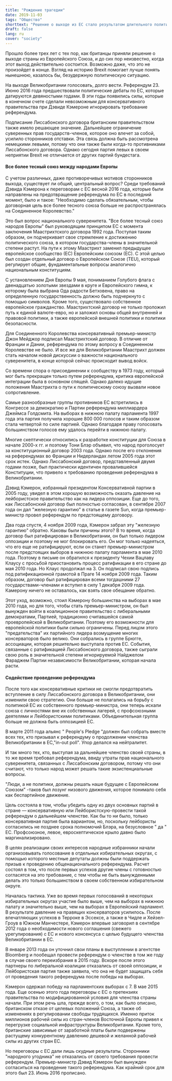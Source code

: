 ```yaml
---
title: "Рождение трагедии"
date: 2019-11-03
tags: "Общество"
shorttext: "Решение о выходе из ЕС стало результатом длительного политического процесса."
draft: false
lang: ru
cover: "society"
---
```


Прошло более трех лет с тех пор, как британцы приняли решение о выходе страны из Европейского Союза, и до сих пор неизвестно, когда этот выход действительно состоится. Возможно даже, что это не произойдет в конце. Взгляд на историю Brexit помогает лучше понять нынешнюю, казалось бы, безудержную политическую ситуацию.

На выходе Великобритании голосовать, долго вести. Референдум 23. Июню 2016 года предшествовали политические дебаты по ЕС, которые датируются девяностыми годами. В эти годы появились силы, которые в конечном счете сделали невозможным для консервативного правительства при Дэвиде Кэмероне игнорировать требование референдума.

Подписание Лиссабонского договора британским правительством также имело решающее значение. Дальнейшее ограничение суверенных прав государств-членов, которое оно влечет за собой, усилило сторонников отставки. Эта связь должна быть рассмотрена немецкими левыми, потому что они также были когда-то противниками Лиссабонского договора. Однако сегодня партия левых в своем неприятии Brexit не отличается от других партий бундестага.

#### Все более тесный союз между народами Европы

С учетом различных, даже противоречивых мотивов сторонников выхода, существует ли общий, центральный вопрос? Среди требований Дэвида Кэмерона к переговорам с ЕС весной 2016 года, которые были направлены на предотвращение референдума по ЕС в последний момент, было и такое:
"Необходимо сделать обязательным, чтобы договорная цель все более тесного союза больше не распространялась на Соединенное Королевство."

Это был вопрос национального суверенитета. "Все более тесный союз народов Европы" был руководящим принципом ЕС с момента заключения Маастрихтского договора 1992 года. Поступая таким образом, он подчеркивает свое стремление к достижению политического союза, в котором государства-члены в значительной степени растут. На пути к этому Маастрихт заменил предыдущее европейское сообщество (ЕС) Европейским союзом (ЕС). С этой целью был создан отдельный договор о Европейском Союзе (TEU), который регулирует общие, фундаментальные вопросы аналогично национальным конституциям.

С установлением Дня Европы 9 мая, пониманием Голубого флага с двенадцатью золотыми звездами в круге и Европейского гимна, к которому была выбрана Ода радости Бетховена, право на определенную государственность должно быть подчеркнуто с помощью символов.  Кроме того, существовало собственное европейское гражданство. Маастрихтский договор не только проложил путь к единой валюте-евро, но и заложил основы общей внутренней и правовой политики, а также европейской внешней политики и политики безопасности.

Для Соединенного Королевства консервативный премьер-министр Джон Мейджор подписал Маастрихтский договор. В отличие от Франции и Дании, референдума по этому вопросу в Соединенном Королевстве не было. И все же для Великобритании Маастрихт должен стать началом новой дискуссии о важности национального суверенитета, в конце которой сейчас происходит вывод войск.

Со времени спора о присоединении к сообществу в 1973 году, который мог быть прекращен только путем референдума, критика европейской интеграции была в основном спящей. Однако далеко идущие положения Маастрихта о пути к политическому союзу вызвали новое сопротивление.

Самые разнообразные группы противников ЕС встретились в Конгрессе за демократию и Партии референдума миллиардера Джеймса Голдсмита. На выборах в нижнюю палату парламента 1997 года эта партия получила хорошие 800 000 голосов и таким образом стала четвертой по силе партией. Однако благодаря праву голосовать большинством голосов ему удалось перейти в нижнюю палату.

Многие скептически относились к разработке конституции для Союза в начале 2000-х гг. и поэтому Тони Блэр объявил, что народ проголосует за конституционный договор 2003 года.  Однако после его отклонения на референдумах во Франции и Нидерландах летом 2005 года этот срок истек. Однако Лиссабонский договор, представленный двумя годами позже, был практически идентичен провалившейся Конституции, что привело к требованию проведения референдума в Великобритании.

Дэвид Кэмерон, избранный президентом Консервативной партии в 2005 году, увидел в этом хорошую возможность оказать давление на лейбористское правительство как на лидера оппозиции. Еще до того, как Лиссабонский договор был полностью согласован, в сентябре 2007 года он дал "железную гарантию" в статье в газете Sun, когда премьер-министр провел референдум по предстоящему договору.

Два года спустя, 4 ноября 2009 года, Кэмерон забрал эту "железную гарантию" обратно. Каковы были причины этого? В то время, когда договор был ратифицирован в Великобритании, он был только лидером оппозиции и поэтому не мог блокировать его. Он мог только надеяться, что его еще не ратифицируют, если он станет премьер-министром после предстоящих выборов в нижнюю палату парламента в мае 2010 года. Поэтому в письме он обратился к президенту Чехии Вацлаву Клаусу с просьбой приостановить процесс ратификации в его стране до мая 2010 года. Но Клаус продолжал на 3. Он подписал свою подпись под ратификационной грамотой в Праге 14 ноября 2009 года. Таким образом, договор был ратифицирован всеми тогдашними 27 государствами-членами и вступил в силу 1 декабря 2009 года. Камерону ничего не оставалось, как взять свое обещание обратно.

Этот уход, возможно, стоил Кэмерону большинства на выборах в мае 2010 года, но для того, чтобы стать премьер-министром, он был вынужден войти в коалиционное правительство с либеральными демократами, Партией, традиционно считавшейся самой проевропейской в Великобритании. Поэтому его возможности для европейской политики были сильно ограничены. Перед лицом этого "предательства" их партийного лидера возмущение многих консерваторов было велико. Они собрались в группе Брюгге, ассоциации, которая решительно выступала против ЕС. События, связанные с ратификацией Лиссабонского договора, также сыграли свою роль в значительной степени игнорируемой Найджелом Фараджем Партии независимости Великобритании, которая начала расти.

#### Содействие проведению референдума

После того как консервативные критики не смогли предотвратить вступление в силу Лиссабонского договора в Великобритании, они изменили свою стратегию. Они больше не полагались на борьбу с политикой ЕС их собственного премьер-министра, они теперь искали союза с личностями вне их собственных лагерей, с профсоюзными деятелями и Лейбористскими политиками. Объединительная группа больше не должна быть оппозицией ЕС.

В марте 2011 года альянс " People's Pledge "должен был собрать вместе всех тех, кто призывал к референдуму о продолжении членства Великобритании в ЕС,"in-out poll". Упор делался на нейтралитет.

И так много тех, кто, выступая за дальнейшее членство своей страны, в то же время требовал референдума, ввиду утраты прав национального суверенитета, связанных с Лиссабонским договором, потому что они считают, что только народ может решать такие экзистенциальные вопросы.

"Люди, а не политики, должны решать наше будущее с Европейским Союзом" -таков был лозунг низового движения, которое понимало себя как беспартийное движение.

Цель состояла в том, чтобы убедить одну из двух основных партий в стране — консервативную или Лейбористскую-провести такой референдум о дальнейшем членстве. Как бы то ни было, только консервативная партия была вариантом, но, поскольку лейбористы согласились не позднее срока полномочий Блэра, на безусловное " да " ЕС. Профсоюзное, левое, евроскептическое крыло давно было маргинализировано.

В целях реализации своих интересов народные избранники начали организовывать голосование в отдельных избирательных округах, с помощью которого местные депутаты должны были поддержать призыв к проведению общенационального референдума. Расчет состоял в том, что после первых успехов другие члены с готовностью согласятся на это требование, с тем чтобы не быть вынужденными делать это только большинством в своем собственном избирательном округе.

Началась тактика. Уже во время первых голосований в некоторых избирательных округах участие было выше, чем на выборах в нижнюю палату и значительно выше, чем на выборах в Европейский парламент. В результате давление на правящих консерваторов усилилось. После впечатляющих успехов в Терроке в Эссексе, а также в Чидле и Хейзел-Гроув в Южном Манчестере, Кэмерон впервые заговорил в сентябре 2012 года о необходимости нового соглашения (свежего урегулирования) с ЕС и нового консенсуса с целью будущего членства Великобритании в ЕС.

В январе 2013 года он уточнил свои планы в выступлении в агентстве Bloomberg и пообещал провести референдум о членстве в том же году в случае своего переизбрания в 2015 году. Вскоре после этого партнеры по либеральной коалиции отказались от своей оппозиции, и Лейбористская партия также заявила, что она не будет защищать себя от проведения такого референдума после победы на выборах.

Кэмерон одержал победу на парламентских выборах с 7. В мае 2015 года. Еще осенью этого года переговоры с ЕС о претензиях правительства по модифицированной условия для членства страны начали. При этом речь шла, прежде всего, о том, как было описано, британском отказе от целевых положений Союза, а также об изменениях в регулировании свободы трудящихся. Именно приток миллионов рабочей силы из стран-членов Восточной Европы привел к перегрузке социальной инфраструктуры Великобритании. Кроме того, британские зависимые от заработной платы были подвержены растущему конкурентному давлению дешевой и желанной рабочей силы из других стран ЕС.

Но переговоры с ЕС дали лишь скудные результаты. Сторонники "народного угодника" не отказались от своего требования провести референдум. Премьер-министр Дэвид Кэмерон был вынужден согласиться на проведение такого референдума. Как крайний срок для этого был 23. Июнь 2016 прописано.
